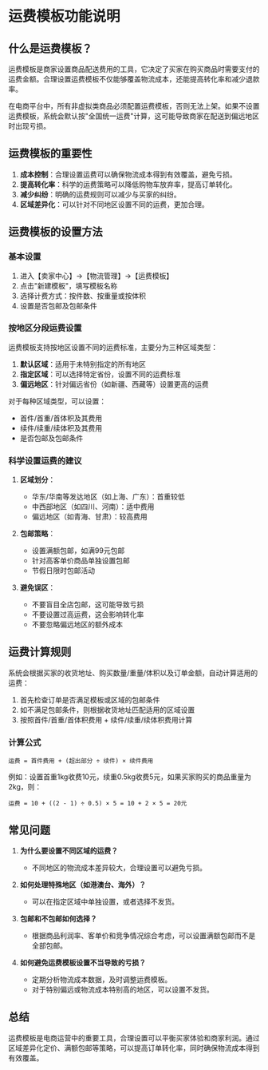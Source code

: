 # 运费模板功能说明

## 什么是运费模板？

运费模板是商家设置商品配送费用的工具，它决定了买家在购买商品时需要支付的运费金额。合理设置运费模板不仅能够覆盖物流成本，还能提高转化率和减少退款率。

在电商平台中，所有非虚拟类商品必须配置运费模板，否则无法上架。如果不设置运费模板，系统会默认按"全国统一运费"计算，这可能导致商家在配送到偏远地区时出现亏损。

## 运费模板的重要性

1. **成本控制**：合理设置运费可以确保物流成本得到有效覆盖，避免亏损。
2. **提高转化率**：科学的运费策略可以降低购物车放弃率，提高订单转化。
3. **减少纠纷**：明确的运费规则可以减少与买家的纠纷。
4. **区域差异化**：可以针对不同地区设置不同的运费，更加合理。

## 运费模板的设置方法

### 基本设置

1. 进入【卖家中心】→【物流管理】→【运费模板】
2. 点击"新建模板"，填写模板名称
3. 选择计费方式：按件数、按重量或按体积
4. 设置是否包邮及包邮条件

### 按地区分段运费设置

运费模板支持按地区设置不同的运费标准，主要分为三种区域类型：

1. **默认区域**：适用于未特别指定的所有地区
2. **指定区域**：可以选择特定省份，设置不同的运费标准
3. **偏远地区**：针对偏远省份（如新疆、西藏等）设置更高的运费

对于每种区域类型，可以设置：

- 首件/首重/首体积及其费用
- 续件/续重/续体积及其费用
- 是否包邮及包邮条件

### 科学设置运费的建议

1. **区域划分**：
   - 华东/华南等发达地区（如上海、广东）：首重较低
   - 中西部地区（如四川、河南）：适中费用
   - 偏远地区（如青海、甘肃）：较高费用

2. **包邮策略**：
   - 设置满额包邮，如满99元包邮
   - 针对高客单价商品单独设置包邮
   - 节假日限时包邮活动

3. **避免误区**：
   - 不要盲目全店包邮，这可能导致亏损
   - 不要设置过高运费，这会影响转化率
   - 不要忽略偏远地区的额外成本

## 运费计算规则

系统会根据买家的收货地址、购买数量/重量/体积以及订单金额，自动计算适用的运费：

1. 首先检查订单是否满足模板或区域的包邮条件
2. 如不满足包邮条件，则根据收货地址匹配适用的区域设置
3. 按照首件/首重/首体积费用 + 续件/续重/续体积费用计算

### 计算公式

```
运费 = 首件费用 + (超出部分 ÷ 续件) × 续件费用
```

例如：设置首重1kg收费10元，续重0.5kg收费5元，如果买家购买的商品重量为2kg，则：

```
运费 = 10 + ((2 - 1) ÷ 0.5) × 5 = 10 + 2 × 5 = 20元
```

## 常见问题

1. **为什么要设置不同区域的运费？**
   - 不同地区的物流成本差异较大，合理设置可以避免亏损。

2. **如何处理特殊地区（如港澳台、海外）？**
   - 可以在指定区域中单独设置，或者选择不发货。

3. **包邮和不包邮如何选择？**
   - 根据商品利润率、客单价和竞争情况综合考虑，可以设置满额包邮而不是全部包邮。

4. **如何避免运费模板设置不当导致的亏损？**
   - 定期分析物流成本数据，及时调整运费模板。
   - 对于特别偏远或物流成本特别高的地区，可以设置不发货。

## 总结

运费模板是电商运营中的重要工具，合理设置可以平衡买家体验和商家利润。通过区域差异化定价、满额包邮等策略，可以提高订单转化率，同时确保物流成本得到有效覆盖。